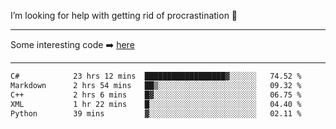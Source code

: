 I’m looking for help with getting rid of procrastination 🤔

-----

Some interesting code :arrow_right: [here](https://github.com/zhen8838/playground)

-----

<!--START_SECTION:waka-->

```txt
C#            23 hrs 12 mins  ██████████████████▓░░░░░░   74.52 %
Markdown      2 hrs 54 mins   ██▒░░░░░░░░░░░░░░░░░░░░░░   09.32 %
C++           2 hrs 6 mins    █▓░░░░░░░░░░░░░░░░░░░░░░░   06.75 %
XML           1 hr 22 mins    █░░░░░░░░░░░░░░░░░░░░░░░░   04.40 %
Python        39 mins         ▓░░░░░░░░░░░░░░░░░░░░░░░░   02.11 %
```

<!--END_SECTION:waka-->

<!--
**zhen8838/zhen8838** is a ✨ _special_ ✨ repository because its `README.md` (this file) appears on your GitHub profile.

Here are some ideas to get you started:

- 🔭 I’m currently working on ...
- 🌱 I’m currently learning ...
- 👯 I’m looking to collaborate on ...
 ...
- 💬 Ask me about ...
- 📫 How to reach me: ...
- 😄 Pronouns: ...
- ⚡ Fun fact: ...
-->
